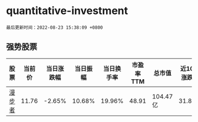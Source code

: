 # quantitative-investment

`最后更新时间：2022-08-23 15:38:09 +0800`

## 强势股票

|股票|当前价|当日涨跌幅|当日振幅|当日换手率|市盈率TTM|总市值|近10日涨跌幅|
|----|----|----|----|----|----|----|----|
|[漫步者](https://xueqiu.com/S/SZ002351)|11.76|-2.65%|10.68%|19.96%|48.91|104.47亿|31.84%|

